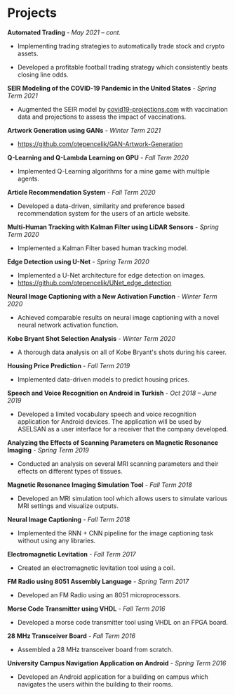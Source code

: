# Projects

**Automated Trading** - *May 2021 – cont.*                         

*	Implementing trading strategies to automatically trade stock and crypto assets.

*	Developed a profitable football trading strategy which consistently beats closing line odds.

**SEIR Modeling of the COVID-19 Pandemic in the United States** - *Spring Term 2021*

* Augmented the SEIR model by [covid19-projections.com](https://covid19-projections.com/) with vaccination data and projections to assess the impact of vaccinations.

**Artwork Generation using GANs** - *Winter Term 2021*

*	https://github.com/otepencelik/GAN-Artwork-Generation 

**Q-Learning and Q-Lambda Learning on GPU** - *Fall Term 2020*

*	Implemented Q-Learning algorithms for a mine game with multiple agents.

**Article Recommendation System** - *Fall Term 2020*

*	Developed a data-driven, similarity and preference based recommendation system for the users of an article website.

**Multi-Human Tracking with Kalman Filter using LiDAR Sensors** - *Spring Term 2020*

*	Implemented a Kalman Filter based human tracking model.

**Edge Detection using U-Net** - *Spring Term 2020*

*	Implemented a U-Net architecture for edge detection on images.
*	https://github.com/otepencelik/UNet_edge_detection

**Neural Image Captioning with a New Activation Function** - *Winter Term 2020*

*	Achieved comparable results on neural image captioning with a novel neural network activation function.

**Kobe Bryant Shot Selection Analysis** - *Winter Term 2020*

*	A thorough data analysis on all of Kobe Bryant's shots during his career.

**Housing Price Prediction** - *Fall Term 2019*

*	Implemented data-driven models to predict housing prices. 

**Speech and Voice Recognition on Android in Turkish** - *Oct 2018 – June 2019*

*	Developed a limited vocabulary speech and voice recognition application for Android devices. The application will be used by ASELSAN as a user interface for a receiver that the company developed.

**Analyzing the Effects of Scanning Parameters on Magnetic Resonance Imaging** - *Spring Term 2019*

* Conducted an analysis on several MRI scanning parameters and their effects on different types of tissues.

**Magnetic Resonance Imaging Simulation Tool** - *Fall Term 2018*

* Developed an MRI simulation tool which allows users to simulate various MRI settings and visualize outputs.

**Neural Image Captioning** - *Fall Term 2018*

* Implemented the RNN + CNN pipeline for the image captioning task without using any libraries.

**Electromagnetic Levitation** - *Fall Term 2017*

* Created an electromagnetic levitation tool using a coil.

**FM Radio using 8051 Assembly Language** - *Spring Term 2017*

* Developed an FM Radio using an 8051 microprocessors. 

**Morse Code Transmitter using VHDL** - *Fall Term 2016*

* Developed a morse code transmitter tool using VHDL on an FPGA board.

**28 MHz Transceiver Board** - *Fall Term 2016*

* Assembled a 28 MHz transceiver board from scratch.

**University Campus Navigation Application on Android** - *Spring Term 2016*

* Developed an Android application for a building on campus which navigates the users within the building to their rooms.
